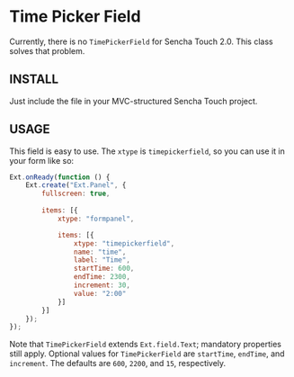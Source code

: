 Time Picker Field
=======

Currently, there is no `TimePickerField` for Sencha Touch 2.0. This class
solves that problem.

## INSTALL

Just include the file in your MVC-structured Sencha Touch project.

## USAGE

This field is easy to use. The `xtype` is `timepickerfield`, so you can use it
in your form like so:

```javascript
Ext.onReady(function () {
    Ext.create("Ext.Panel", {
        fullscreen: true,
        
        items: [{
            xtype: "formpanel",

            items: [{
                xtype: "timepickerfield",
                name: "time",
                label: "Time",
                startTime: 600,
                endTime: 2300,
                increment: 30,
                value: "2:00"
            }]
        }]
    });
});
```

Note that `TimePickerField` extends `Ext.field.Text`; mandatory properties
still apply. Optional values for `TimePickerField` are `startTime`, `endTime`,
and `increment`. The defaults are `600`, `2200`, and `15`, respectively.
